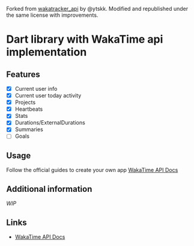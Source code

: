 Forked from [wakatracker_api](https://github.com/ytskk/wakatracker_api) by @ytskk.
Modified and republished under the same license with improvements.

# Dart library with WakaTime api implementation

## Features

- [x] Current user info
- [x] Current user today activity
- [x] Projects
- [x] Heartbeats
- [x] Stats
- [x] Durations/ExternalDurations
- [x] Summaries
- [ ] Goals

## Usage

Follow the official guides to create your own app [WakaTime API Docs](https://wakatime.com/developers)

## Additional information

_WIP_

## Links

- [WakaTime API Docs](https://wakatime.com/developers)
